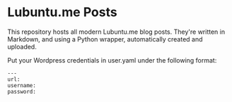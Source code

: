 # Lubuntu.me Posts

This repository hosts all modern Lubuntu.me blog posts. They're written in Markdown, and using a Python wrapper, automatically created and uploaded.

Put your Wordpress credentials in user.yaml under the following format:

```
---
url:
username:
password:
```
